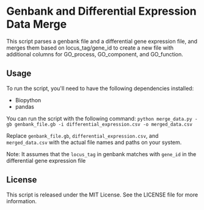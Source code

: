 # Genbank and Differential Expression Data Merge

This script parses a genbank file and a differential gene expression file, and merges them based on locus_tag/gene_id to create a new file with additional columns for GO_process, GO_component, and GO_function.

## Usage

To run the script, you'll need to have the following dependencies installed:

- Biopython
- pandas

You can run the script with the following command:
`python merge_data.py -gb genbank_file.gb -i differential_expression.csv -o merged_data.csv`


Replace `genbank_file.gb`, `differential_expression.csv`, and `merged_data.csv` with the actual file names and paths on your system.

Note: It assumes that the `locus_tag` in genbank matches with `gene_id` in the differential gene expression file
## License

This script is released under the MIT License. See the LICENSE file for more information.
